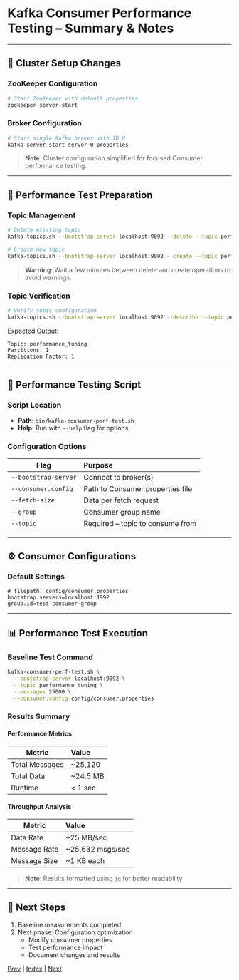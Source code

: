 # Kafka Consumer Performance Testing – Summary & Notes

---

## 🔧 Cluster Setup Changes

### ZooKeeper Configuration
```bash
# Start ZooKeeper with default properties
zookeeper-server-start
```

### Broker Configuration
```bash
# Start single Kafka broker with ID 0
kafka-server-start server-0.properties
```

> **Note**: Cluster configuration simplified for focused Consumer performance testing.

---

## 🧪 Performance Test Preparation

### Topic Management
```bash
# Delete existing topic
kafka-topics.sh --bootstrap-server localhost:9092 --delete --topic performance_tuning

# Create new topic
kafka-topics.sh --bootstrap-server localhost:9092 --create --topic performance_tuning --partitions 1 --replication-factor 1
```

> **Warning**: Wait a few minutes between delete and create operations to avoid warnings.

### Topic Verification
```bash
# Verify topic configuration
kafka-topics.sh --bootstrap-server localhost:9092 --describe --topic performance_tuning
```

Expected Output:
```
Topic: performance_tuning
Partitions: 1
Replication Factor: 1
```

---

## 📜 Performance Testing Script

### Script Location
- **Path**: `bin/kafka-consumer-perf-test.sh`
- **Help**: Run with `--help` flag for options

### Configuration Options

| Flag                  | Purpose                           |
|----------------------|:-----------------------------------|
| `--bootstrap-server` | Connect to broker(s)               |
| `--consumer.config`  | Path to Consumer properties file   |
| `--fetch-size`       | Data per fetch request             |
| `--group`            | Consumer group name                |
| `--topic`            | Required – topic to consume from   |

---

## ⚙️ Consumer Configurations

### Default Settings
```properties
# filepath: config/consumer.properties
bootstrap.servers=localhost:1992
group.id=test-consumer-group
```

---

## 📊 Performance Test Execution

### Baseline Test Command
```bash
kafka-consumer-perf-test.sh \
  --bootstrap-server localhost:9092 \
  --topic performance_tuning \
  --messages 25000 \
  --consumer.config config/consumer.properties
```

### Results Summary

#### Performance Metrics

| Metric          | Value    |
|-----------------|:---------|
| Total Messages  | ~25,120  |
| Total Data      | ~24.5 MB |
| Runtime         | < 1 sec  |

#### Throughput Analysis

| Metric         | Value              |
|---------------|:-------------------|
| Data Rate     | ~25 MB/sec        |
| Message Rate  | ~25,632 msgs/sec  |
| Message Size  | ~1 KB each        |

> **Note**: Results formatted using `jq` for better readability

---

## 🔄 Next Steps

1. Baseline measurements completed
2. Next phase: Configuration optimization
   - Modify consumer properties
   - Test performance impact
   - Document changes and results

[Prev](13.MessageSizeCountImpactOnProducer.md) | [Index](../INDEX.md) | [Next](15.KafkaConsumerFetchByteWaitTime.md)
